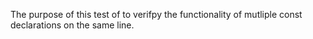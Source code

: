 The purpose of this test of to verifpy the functionality of mutliple const declarations on the same line.

